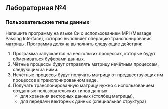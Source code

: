 ## Лабораторная №4
### Пользовательские типы данных
Напишите программу на языке Си с использованием MPI (Message Passing Interface), которая выполняет операцию транспонирования матрицы. Программа должна выполнять следующие действия:
1) Программа запускается на нескольких процессах, которые будут обмениваться буферами данных.
2) Чётные процессы будут отправлять матрицу нечётным процессам, следующим за ними.
3) Нечётные процессы будут получать матрицу от предшествующих им процессов в транспонированном виде.
4) Получать транспонированную матрицу нужно с использованием созданных пользовательских типов данных:
   * для хранения векторных данных (столбец матрицы), <br />
   * для передачи векторных данных (специальная структура) <br />
